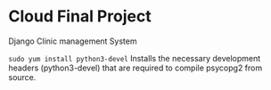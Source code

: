 # Cloud Final Project

Django Clinic management System


`sudo yum install python3-devel`
Installs the necessary development headers (python3-devel) that are required to compile psycopg2 from source.